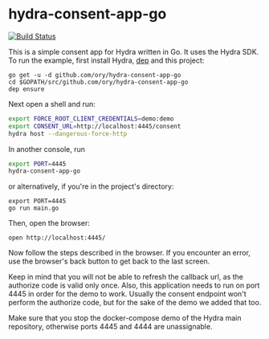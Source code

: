 # hydra-consent-app-go

[![Build Status](https://travis-ci.org/ory/hydra-consent-app-go.svg?branch=master)](https://travis-ci.org/ory/hydra-consent-app-go)

This is a simple consent app for Hydra written in Go. It uses the Hydra SDK.
To run the example, first install Hydra, [dep](https://github.com/golang/dep)
and this project:

```
go get -u -d github.com/ory/hydra-consent-app-go
cd $GOPATH/src/github.com/ory/hydra-consent-app-go
dep ensure
```

Next open a shell and run:

```sh
export FORCE_ROOT_CLIENT_CREDENTIALS=demo:demo
export CONSENT_URL=http://localhost:4445/consent
hydra host --dangerous-force-http
```

In another console, run

```sh
export PORT=4445
hydra-consent-app-go
```

or alternatively, if you're in the project's directory:

```
export PORT=4445
go run main.go
```

Then, open the browser:

```
open http://localhost:4445/
```

Now follow the steps described in the browser. If you encounter an error,
use the browser's back button to get back to the last screen.

Keep in mind that you will not be able to refresh the callback url, as the
authorize code is valid only once. Also, this application needs to run on
port 4445 in order for the demo to work. Usually the consent endpoint won't
perform the authorize code, but for the sake of the demo we added that too.

Make sure that you stop the docker-compose demo of the Hydra main repository,
otherwise ports 4445 and 4444 are unassignable.
